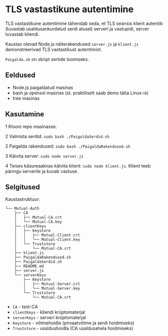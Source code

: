 # TLS vastastikune autentimine

TLS vastastikune autentimine tähendab seda, et TLS seansis klient autentib (tuvastab usaldusankurdatud serdi alusel) serveri ja vastupidi, server tuvastab kliendi.

Kaustas olevad Node.js näiterakendused `server.js` ja `klient.js` demonstreerivad TLS vastastikust autentimist.

`Paigalda.sh` on skript sertide loomiseks.

## Eeldused

- Node.js paigaldatud masinas
- bash ja openssl masinas (st. praktiliselt saab demo täita Linux-is)
- tree masinas

## Kasutamine

1  Klooni repo masinasse.

2  Valmista serdid: `sudo bash ./PaigaldaSerdid.sh`

2  Paigalda rakendused: `sudo bash ./PaigaldaRakendused.sh`

3  Käivita server: `sudo node server.js`

4  Teises käsureaaknas käivita klient: `sudo node klient.js`. Klient teeb päringu serverile ja kuvab vastuse.

## Selgitused

Kaustastruktuur:

```
└── Mutual-Auth
    ├── CA
    │   ├── Mutual-CA.crt
    │   └── Mutual-CA.key
    ├── clientKeys
    │   ├── Keystore
    │   │   ├── Mutual-Client.crt
    │   │   └── Mutual-Client.key
    │   └── Truststore
    │       └── Mutual-CA.crt
    ├── klient.js
    ├── PaigaldaRakendused.sh
    ├── PaigaldaSerdid.sh
    ├── README.md
    ├── server.js
    └── serverKeys
        ├── Keystore
        │   ├── Mutual-Server.crt
        │   └── Mutual-Server.key
        └── Truststore
            └── Mutual-CA.crt
```
- `CA` - test-CA
- `clientKeys` - kliendi krüptomaterjal 
- `serverKeys` - serveri krüptomaterjal
- `Keystore`  - võtmehoidla (privaatvõtme ja serdi hoidmiseks) 
- `Truststore` - usaldushoidla (CA usaldusahela hoidmiseks) 


